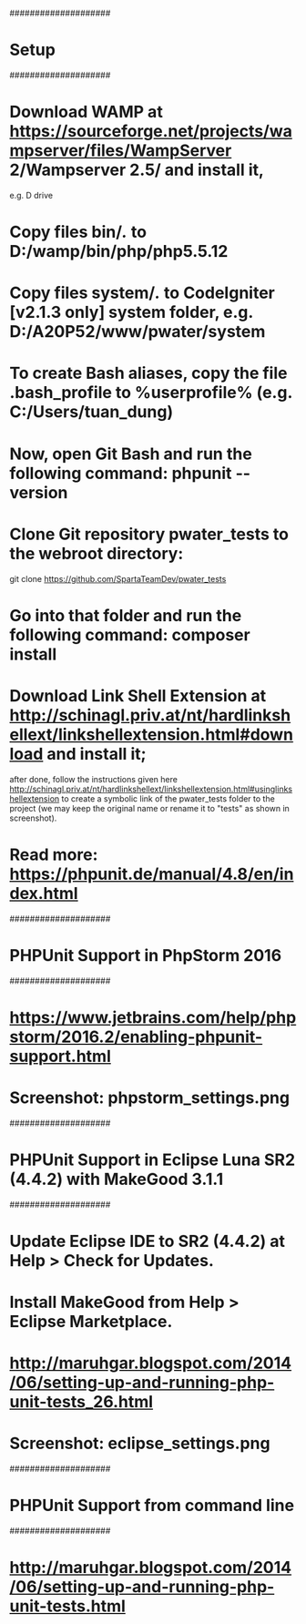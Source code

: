 ####################
# Setup
####################

# Download WAMP at https://sourceforge.net/projects/wampserver/files/WampServer 2/Wampserver 2.5/ and install it,
  e.g. D drive
# Copy files bin/*.* to D:/wamp/bin/php/php5.5.12
# Copy files system/*.* to CodeIgniter [v2.1.3 only] system folder, e.g. D:/A20P52/www/pwater/system
# To create Bash aliases, copy the file .bash_profile to %userprofile% (e.g. C:/Users/tuan_dung)
# Now, open Git Bash and run the following command: phpunit --version

# Clone Git repository pwater_tests to the webroot directory:
  git clone https://github.com/SpartaTeamDev/pwater_tests
# Go into that folder and run the following command: composer install
# Download Link Shell Extension at http://schinagl.priv.at/nt/hardlinkshellext/linkshellextension.html#download and install it;
  after done, follow the instructions given here http://schinagl.priv.at/nt/hardlinkshellext/linkshellextension.html#usinglinkshellextension
  to create a symbolic link of the pwater_tests folder to the project
  (we may keep the original name or rename it to "tests" as shown in screenshot).

# Read more: https://phpunit.de/manual/4.8/en/index.html

####################
# PHPUnit Support in PhpStorm 2016
####################

# https://www.jetbrains.com/help/phpstorm/2016.2/enabling-phpunit-support.html
# Screenshot: phpstorm_settings.png

####################
# PHPUnit Support in Eclipse Luna SR2 (4.4.2) with MakeGood 3.1.1
####################

# Update Eclipse IDE to SR2 (4.4.2) at Help > Check for Updates.
# Install MakeGood from Help > Eclipse Marketplace.
# http://maruhgar.blogspot.com/2014/06/setting-up-and-running-php-unit-tests_26.html
# Screenshot: eclipse_settings.png

####################
# PHPUnit Support from command line
####################

# http://maruhgar.blogspot.com/2014/06/setting-up-and-running-php-unit-tests.html